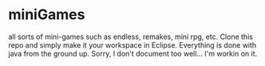 # miniGames
all sorts of mini-games such as endless, remakes, mini rpg, etc.
Clone this repo and simply make it your workspace in Eclipse. Everything is done with java from the ground up.
Sorry, I don't document too well... I'm workin on it.
